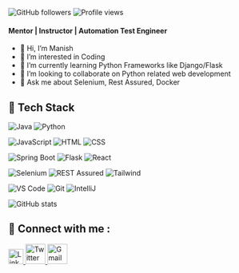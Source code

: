 <img alt="GitHub followers" src="https://img.shields.io/github/followers/manish22d?style=social"> ![Profile views](https://gpvc.arturio.dev/manish22d)  

#### Mentor | Instructor | Automation Test Engineer
- 👋 Hi, I’m Manish
- 👀 I’m interested in Coding
- 🌱 I’m currently learning Python Frameworks like Django/Flask
- 💞️ I’m looking to collaborate on Python related web development
- 💬 Ask me about Selenium, Rest Assured, Docker  


## 💼 Tech Stack

![Java](https://img.shields.io/badge/-Java-F7DF1E?&style=for-the-badge&logo=java&logoColor=black) ![Python](https://img.shields.io/badge/Python-E34F26?style=for-the-badge&logo=Python&logoColor=white) 

![JavaScript](https://img.shields.io/badge/-javascript-F7DF1E?&style=for-the-badge&logo=javascript&logoColor=black)  ![HTML](https://img.shields.io/badge/HTML5-E34F26?style=for-the-badge&logo=html5&logoColor=white) ![CSS](https://img.shields.io/badge/-css3-1572B6?&style=for-the-badge&logo=css3&logoColor=white)

![Spring Boot](https://img.shields.io/badge/-Spring%20Boot-F7DF1E?&style=for-the-badge&logo=Spring%20Boot&logoColor=black) ![Flask](https://img.shields.io/badge/flask-F7DF1E?&style=for-the-badge&logo=flask&logoColor=black) ![React](https://img.shields.io/badge/-ReactJS-grey?&style=for-the-badge&logo=react&logoColor=61DAFB)

![Selenium](https://img.shields.io/badge/Selenium-CC6699?style=for-the-badge&logo=Selenium&logoColor=white) ![REST Assured](https://img.shields.io/badge/REST%20Assured-1572B6?&style=for-the-badge&logo=REST%20Assured&logoColor=white) ![Tailwind](https://img.shields.io/badge/Tailwind-38B2AC?style=for-the-badge&logo=tailwind-css&logoColor=white)

![VS Code](https://img.shields.io/badge/-VSCode-007ACC?&style=for-the-badge&logo=visual-studio-code&logoColor=white) ![Git](https://img.shields.io/badge/-Git-F05032?&style=for-the-badge&logo=git&logoColor=white) ![IntelliJ](https://img.shields.io/badge/IntelliJ-000000?style=for-the-badge&logo=IntelliJ&logoColor=white) 

![GitHub stats](https://github-readme-stats.vercel.app/api?username=manish22d&show_icons=true)  




## 💬 Connect with me : 

<a href="https://www.linkedin.com/in/manish-mahaseth/">
  <img src="https://cdn.worldvectorlogo.com/logos/linkedin-icon-2.svg" title="Linkedin" alt="Linkedin Account" width="30"/>
</a>
<a href="https://twitter.com/ManeeshMahaseth">
  <img src="https://cdn.worldvectorlogo.com/logos/twitter-6.svg" title="Twitter" alt="Twitter Account" width="40"/>
</a>
<a href="mailto:mr.manish22d@gmail.com">
  <img src="https://cdn.worldvectorlogo.com/logos/gmail-icon-2.svg" title="Gmail" alt="Gmail Account" width="40"/>
</a>

<!---
manish22d/manish22d is a ✨ special ✨ repository because its `README.md` (this file) appears on your GitHub profile.
You can click the Preview link to take a look at your changes.
--->

